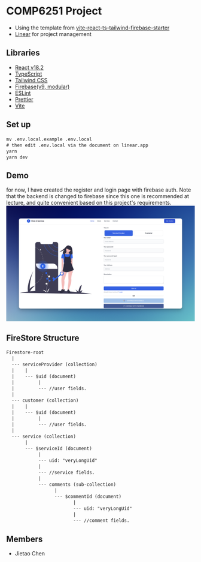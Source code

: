# COMP6251 Project

-   Using the template from [vite-react-ts-tailwind-firebase-starter](https://github.com/TeXmeijin/vite-react-ts-tailwind-firebase-starter)
-   [Linear](https://linear.app/find-a-service-project/project/find-a-service-project-0ed999db45f3/6251) for project management

## Libraries

-   [React v18.2](https://github.com/facebook/react)
-   [TypeScript](https://github.com/microsoft/TypeScript)
-   [Tailwind CSS](https://tailwindcss.com/)
-   [Firebase(v9, modular)](https://firebase.google.com/)
-   [ESLint](https://eslint.org/)
-   [Prettier](https://prettier.io/)
-   [Vite](https://github.com/vitejs/vite)

## Set up

```shell
mv .env.local.example .env.local
# then edit .env.local via the document on linear.app
yarn
yarn dev
```

## Demo

for now, I have created the register and login page with firebase auth.
Note that the backend is changed to firebase since this one is recommended at lecture, and quite convenient based on this project's requirements.
![](images/CleanShot1.PNG)

## FireStore Structure

```
Firestore-root
  |
  --- serviceProvider (collection)
  |    |
  |    --- $uid (document)
  |         |
  |         --- //user fields.
  |
  --- customer (collection)
  |    |
  |    --- $uid (document)
  |         |
  |         --- //user fields.
  |
  --- service (collection)
       |
       --- $serviceId (document)
            |
            --- uid: "veryLongUid"
            |
            --- //service fields.
            |
            --- comments (sub-collection)
                  |
                  --- $commentId (document)
                         |
                         --- uid: "veryLongUid"
                         |
                         --- //comment fields.
```

## Members

-   Jietao Chen
